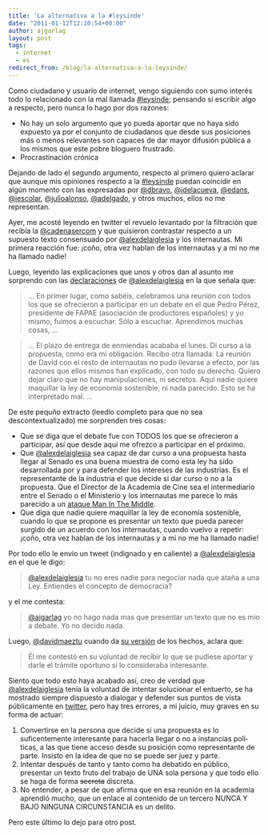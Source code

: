 ```yaml
---
title: 'La alternativa a la #leysinde'
date: "2011-01-12T12:10:54+00:00"
author: ajgarlag
layout: post
tags:
  - internet
  - es
redirect_from: /blog/la-alternativa-a-la-leysinde/
---
```

Como ciudadano y usuario de internet, vengo siguiendo con sumo interés todo lo relacionado con la mal llamada [#leysinde](http://twitter.com/search?q=%23leysinde); pensando si escribir algo a respecto, pero nunca lo hago por dos razones:

  * No hay un solo argumento que yo pueda aportar que no haya sido expuesto ya por el conjunto de ciudadanos que desde sus posiciones más o menos relevantes son capaces de dar mayor difusión pública a los mismos que este pobre bloguero frustrado.
  * Procrastinación crónica

Dejando de lado el segundo argumento, respecto al primero quiero aclarar que aunque mis opiniones respecto a la [#leysinde](http://twitter.com/search?q=%23leysinde) puedan coincidir en algún momento con las expresadas por [@dbravo](http://twitter.com/dbravo), [@jdelacueva](http://twitter.com/jdelacueva), [@edans](http://twitter.com/edans), [@iescolar](http://twitter.com/iescolar), [@julioalonso](http://twitter.com/julioalonso), [@adelgado](http://twitter.com/adelgado), y otros muchos, ellos no me representan.

Ayer, me acosté leyendo en twitter el revuelo levantado por la filtración que recibía la [@cadenasercom](http://twitter.com/cadenasercom) y que quisieron contrastar respecto a un supuesto texto consensuado por [@alexdelaiglesia](http://twitter.com/alexdelaiglesia) y los internautas. Mi primera reacción fue: ¡coño, otra vez hablan de los internautas y a mi no me ha llamado nadie!

Luego, leyendo las explicaciones que unos y otros dan al asunto me sorprendo con las [declaraciones](http://www.twitlonger.com/show/8a28bv) de [@alexdelaiglesia](http://twitter.com/alexdelaiglesia) en la que señala que:

> &#8230; En primer lugar, como sabéis, celebramos una reunión con todos los que se ofrecieron a participar en un debate en el que Pedro Pérez, presidente de FAPAE (asociación de productores españoles) y yo mismo, fuimos a escuchar. Sólo a escuchar. Aprendimos muchas cosas, &#8230;

> &#8230; El plazo de entrega de enmiendas acababa el lunes. Di curso a la propuesta, como era mi obligación. Recibo otra llamada: La reunión de David con el resto de internautas no pudo llevarse a efecto, por las razones que ellos mismos han explicado, con todo su derecho. Quiero dejar claro que no hay manipulaciones, ni secretos. Aqui nadie quiere maquillar la ley de economí­a sostenible, ni nada parecido. Esto se ha interpretado mal. &#8230;

De este pequño extracto (leedlo completo para que no sea descontextualizado) me sorprenden tres cosas:

  * Que se diga que el debate fue con TODOS los que se ofrecieron a participar, así­ que desde aquí­ me ofrezco a participar en el próximo.
  * Que [@alexdelaiglesia](http://twitter.com/alexdelaiglesia) sea capaz de dar curso a una propuesta hasta llegar al Senado es una buena muestra de como esta ley ha sido desarrollada por y para defender los intereses de las industrias. Es el representante de la industria el que decide si dar curso o no a la propuesta. Que el Director de la Academia de Cine sea el intermediario entre el Senado o el Ministerio y los internautas me parece lo más parecido a un [ataque Man In The Middle](http://es.wikipedia.org/wiki/Ataque_Man-in-the-middle).
  * Que diga que nadie quiere maquillar la ley de economía sostenible, cuando lo que se propone es presentar un texto que pueda parecer surgido de un acuerdo con los internautas, cuando vuelvo a repetir: ¡coño, otra vez hablan de los internautas y a mi no me ha llamado nadie!

Por todo ello le envío un tweet (indignado y en caliente) a [@alexdelaiglesia](http://twitter.com/alexdelaiglesia) en el que le digo:

> [@alexdelaiglesia](http://twitter.com/alexdelaiglesia) tu no eres nadie para negociar nada que ataña a una Ley. Entiendes el concepto de democracia?

y el me contesta:

> [@ajgarlag](http://twitter.com/ajgarlag) yo no hago nada mas que presentar un texto que no es mio a debate. Yo no decido nada.

Luego, [@davidmaeztu](http://twitter.com/davidmaeztu) cuando da [su versión](http://derechoynormas.blogspot.com/2011/01/quien-me-mandara-mi.html) de los hechos, aclara que:

> Él me contestó en su voluntad de recibir lo que se pudiese aportar y darle el trámite oportuno si lo consideraba interesante.

Siento que todo esto haya acabado así­, creo de verdad que [@alexdelaiglesia](http://twitter.com/alexdelaiglesia) tení­a la voluntad de intentar solucionar el entuerto, se ha mostrado siempre dispuesto a dialogar y defender sus puntos de vista públicamente en [twitter](http://twitter.com), pero hay tres errores, a mi juicio, muy graves en su forma de actuar:

  1. Convertirse en la persona que decide si una propuesta es lo suficentemente interesante para hacerla llegar o no a instancias polí­ticas, a las que tiene acceso desde su posición como representante de parte. Insisto en la idea de que no se puede ser juez y parte.
  2. Intentar después de tanto y tanto como ha debatido en público, presentar un texto fruto del trabajo de UNA sola persona y que todo ello se haga de forma <span style="text-decoration: line-through;">secreta</span> discreta.
  3. No entender, a pesar de que afirma que en esa reunión en la academia aprendió mucho, que un enlace al contenido de un tercero NUNCA Y BAJO NINGUNA CIRCUNSTANCIA es un delito.

Pero este último lo dejo para otro post.
